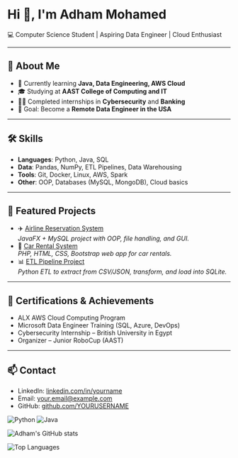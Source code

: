 # Hi 👋, I'm Adham Mohamed
💻 Computer Science Student | Aspiring Data Engineer | Cloud Enthusiast  

---

## 🚀 About Me
- 🌱 Currently learning **Java, Data Engineering, AWS Cloud**
- 🎓 Studying at **AAST College of Computing and IT**
- 👨‍💻 Completed internships in **Cybersecurity** and **Banking**
- 🎯 Goal: Become a **Remote Data Engineer in the USA**

---

## 🛠️ Skills
- **Languages**: Python, Java, SQL
- **Data**: Pandas, NumPy, ETL Pipelines, Data Warehousing
- **Tools**: Git, Docker, Linux, AWS, Spark
- **Other**: OOP, Databases (MySQL, MongoDB), Cloud basics

---

## 📂 Featured Projects
- ✈️ [Airline Reservation System](https://github.com/YOURUSERNAME/airline-reservation)  
  *JavaFX + MySQL project with OOP, file handling, and GUI.*
- 🚗 [Car Rental System](https://github.com/YOURUSERNAME/car-rental)  
  *PHP, HTML, CSS, Bootstrap web app for car rentals.*
- 📊 [ETL Pipeline Project](https://github.com/YOURUSERNAME/etl-pipeline)  
  *Python ETL to extract from CSV/JSON, transform, and load into SQLite.*

---

## 📜 Certifications & Achievements
- ALX AWS Cloud Computing Program
- Microsoft Data Engineer Training (SQL, Azure, DevOps)
- Cybersecurity Internship – British University in Egypt
- Organizer – Junior RoboCup (AAST)

---

## 📫 Contact
- LinkedIn: [linkedin.com/in/yourname](https://linkedin.com/in/yourname)
- Email: your.email@example.com
- GitHub: [github.com/YOURUSERNAME](https://github.com/YOURUSERNAME)

![Python](https://img.shields.io/badge/Python-3776AB?style=flat&logo=python&logoColor=white)
![Java](https://img.shields.io/badge/Java-ED8B00?style=flat&logo=java&logoColor=white)


![Adham's GitHub stats](https://github-readme-stats.vercel.app/api?username=YOURUSERNAME&show_icons=true&theme=tokyonight)


![Top Languages](https://github-readme-stats.vercel.app/api/top-langs/?username=YOURUSERNAME&layout=compact&theme=tokyonight)
